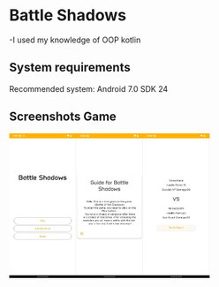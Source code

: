 # Battle Shadows
-I used my knowledge of OOP kotlin

## System requirements
Recommended system: Android 7.0 SDK 24

## Screenshots Game
<center>
<div style="display:flex;">
<img src="docs/game-menu.jpg" alt="ui_diary" width="24%"/>
<img src="docs/guide.jpg" alt="ui_diary" width="24%"/>
<img src="docs/Battle.jpg" alt="ui_diary" width="24%"/>
</div>
</center>
